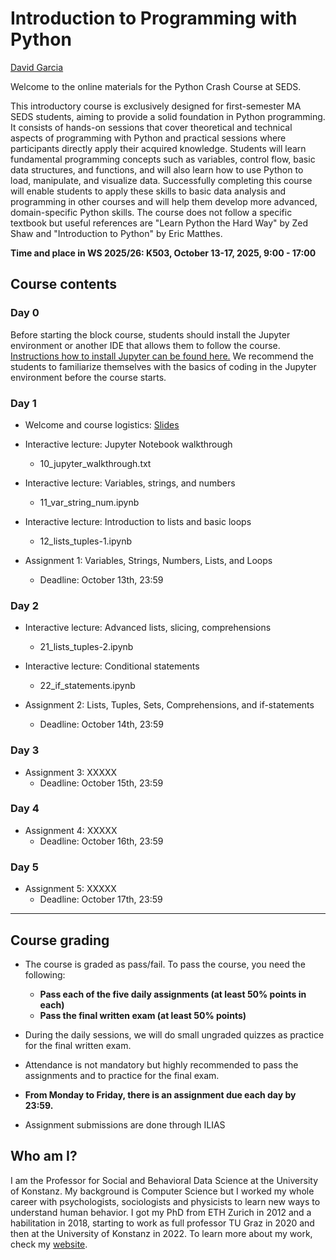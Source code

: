 # Introduction to Programming with Python
[David Garcia](http://dgarcia.eu)

Welcome to the online materials for the Python Crash Course at SEDS.

This introductory course is exclusively designed for first-semester MA SEDS students, aiming to provide a solid foundation in Python programming. 
It consists of hands-on sessions that cover theoretical and technical aspects of programming with Python and practical sessions where participants directly apply their acquired knowledge.
Students will learn fundamental programming concepts such as variables, control flow, basic data structures, and functions, and will also learn how to use Python to load, manipulate, and visualize data. 
Successfully completing this course will enable students to apply these skills to basic data analysis and programming in other courses and will help them develop more advanced, domain-specific Python skills.
The course does not follow a specific textbook but useful references are "Learn Python the Hard Way" by Zed Shaw and "Introduction to Python" by Eric Matthes.

**Time and place in WS 2025/26: K503, October 13-17, 2025, 9:00 - 17:00**

## Course contents

### Day 0

Before starting the block course, students should install the Jupyter environment or another IDE that allows them to follow the course.
[Instructions how to install Jupyter can be found here.](setup/Anaconda.html)
We recommend the students to familiarize themselves with the basics of coding in the Jupyter environment before the course starts.


### Day 1

- Welcome and course logistics: [Slides]()

- Interactive lecture: Jupyter Notebook walkthrough
    - 10_jupyter_walkthrough.txt

- Interactive lecture: Variables, strings, and numbers
    - 11_var_string_num.ipynb

- Interactive lecture: Introduction to lists and basic loops
    - 12_lists_tuples-1.ipynb
    
- Assignment 1: Variables, Strings, Numbers, Lists, and Loops
  - Deadline: October 13th, 23:59

### Day 2

- Interactive lecture: Advanced lists, slicing, comprehensions
    - 21_lists_tuples-2.ipynb

- Interactive lecture: Conditional statements
    - 22_if_statements.ipynb

- Assignment 2: Lists, Tuples, Sets, Comprehensions, and if-statements
  - Deadline: October 14th, 23:59

### Day 3

- Assignment 3: XXXXX
  - Deadline: October 15th, 23:59

### Day 4

- Assignment 4: XXXXX
  - Deadline: October 16th, 23:59

### Day 5

- Assignment 5: XXXXX
  - Deadline: October 17th, 23:59

--------------------------------------------------


## Course grading

- The course is graded as pass/fail. To pass the course, you need the following:
  - **Pass each of the five daily assignments (at least 50% points in each)**
  - **Pass the final written exam (at least 50% points)**

- During the daily sessions, we will do small ungraded quizzes as practice for the final written exam.
- Attendance is not mandatory but highly recommended to pass the assignments and to practice for the final exam.
- **From Monday to Friday, there is an assignment due each day by 23:59.**
- Assignment submissions are done through ILIAS

## Who am I?

I am the Professor for Social and Behavioral Data Science at the University of Konstanz. My background is Computer Science but I worked my whole career with psychologists, sociologists and physicists 
to learn new ways to understand human behavior. I got my PhD from ETH Zurich in 2012 and a habilitation in 2018, starting to work as 
full professor TU Graz in 2020 and then at the University of Konstanz in 2022. To learn more about my work, check my 
[website](https://dgarcia.eu).
